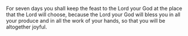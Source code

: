 For seven days you shall keep the feast to the Lord your God at the place that the Lord will choose, because the Lord your God will bless you in all your produce and in all the work of your hands, so that you will be altogether joyful.
